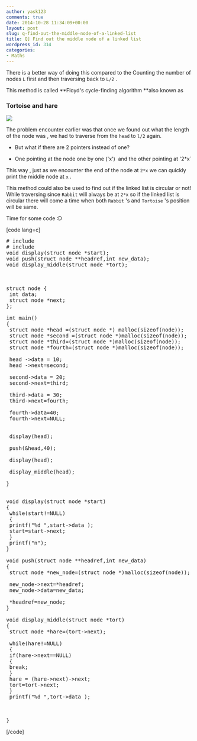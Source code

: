 ```yaml
---
author: yask123
comments: true
date: 2014-10-28 11:34:09+00:00
layout: post
slug: q-find-out-the-middle-node-of-a-linked-list
title: Q] Find out the middle node of a linked list
wordpress_id: 314
categories:
- Maths
---
```


There is a better way of doing this compared to the Counting the number of nodes `L` first and then traversing back to `L/2` .

This method is called **Floyd's cycle-finding algorithm **also known as



### Tortoise and hare



![](http://upload.wikimedia.org/wikipedia/commons/thumb/5/5f/Tortoise_and_hare_algorithm.svg/300px-Tortoise_and_hare_algorithm.svg.png)

The problem encounter earlier was that once we found out what the length of the node was , we had to traverse from the `head` to `l/2` again.





  * But what if there are 2 pointers instead of one?



  * One pointing at the node one by one ('x')  and the other pointing at '2*x`






This way , just as we encounter the end of the node at `2*x` we can quickly print the middle node at `x` .

This method could also be used to find out if the linked list is circular or not! While traversing since `Rabbit` will always be at `2*x` so if the linked list is circular there will come a time when both `Rabbit` 's and `Tortoise` 's position will be same.



Time for some code :D

[code lang=c]
<pre>
# include <stdio.h>
# include <stdlib.h>
void display(struct node *start);
void push(struct node **headref,int new_data);
void display_middle(struct node *tort);



struct node {
 int data;
 struct node *next;
};

int main()
{
 struct node *head =(struct node *) malloc(sizeof(node));
 struct node *second =(struct node *)malloc(sizeof(node));
 struct node *third=(struct node *)malloc(sizeof(node));
 struct node *fourth=(struct node *)malloc(sizeof(node));

 head ->data = 10;
 head ->next=second;

 second->data = 20;
 second->next=third;

 third->data = 30;
 third->next=fourth;

 fourth->data=40;
 fourth->next=NULL;


 display(head);

 push(&head,40);

 display(head);

 display_middle(head);

}


void display(struct node *start)
{
 while(start!=NULL)
 {
 printf("%d ",start->data );
 start=start->next;
 }
 printf("n");
}

void push(struct node **headref,int new_data)
{
 struct node *new_node=(struct node *)malloc(sizeof(node));

 new_node->next=*headref;
 new_node->data=new_data;

 *headref=new_node;
}

void display_middle(struct node *tort)
{
 struct node *hare=(tort->next);

 while(hare!=NULL)
 {
 if(hare->next==NULL)
 {
 break;
 }
 hare = (hare->next)->next;
 tort=tort->next;
 }
 printf("%d ",tort->data );



}</pre>
[/code]



